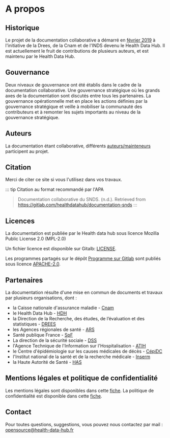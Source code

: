 # A propos
<!-- SPDX-License-Identifier: MPL-2.0 -->

## Historique
Le projet de la documentation collaborative a démarré en [février 2019](https://gitlab.com/healthdatahub/formation/documentation-snds/-/commit/5c7086aa52624c3a1c59234064f78d3a82a4b03a) à l'initiative de la Drees, de la Cnam et de l'INDS devenu le Health Data Hub.
Il est actuellement le fruit de contributions de plusieurs auteurs, et est maintenu par le Health Data Hub.

## Gouvernance
Deux niveaux de gouvernance ont été établis dans le cadre de la documentation collaborative. Une gouvernance stratégique où les grands axes de la documentation sont discutés entre tous les partenaires. La gouvernance opérationnelle met en place les actions définies par la gouvernance stratégique et veille à mobiliser la communauté des contributeurs et à remonter les sujets importants au niveau de la gouvernance stratégique.

## Auteurs
La documentation étant collaborative, différents [auteurs/mainteneurs](https://gitlab.com/healthdatahub/documentation-snds/-/graphs/master) participent au projet. 

## Citation
Merci de citer ce site si vous l'utilisez dans vos travaux.

::: tip Citation au format recommandé par l'APA
> Documentation collaborative du SNDS. (n.d.). Retrieved from https://gitlab.com/healthdatahub/documentation-snds 
:::
## Licences
La documentation est publiée par le Health data hub sous licence Mozilla Public License 2.0 (MPL-2.0)

Un fichier licence est disponible sur Gitalb:  [LICENSE](https://gitlab.com/healthdatahub/documentation-snds/blob/master/LICENSE).

Les programmes partagés sur le dépôt [Programme sur Gitlab](https://gitlab.com/healthdatahub/programmes-snds) sont publiés sous licence [APACHE-2.0](https://www.apache.org/licenses/LICENSE-2.0).

## Partenaires
La documentation résulte d'une mise en commun de documents et travaux par plusieurs organisations, dont :
- la Caisse nationale d'assurance maladie - [Cnam](https://www.ameli.fr/)
- le Health Data Hub - [HDH](https://www.health-data-hub.fr)
- la Direction de la Recherche, des études, de l’évaluation et des statistiques - 
[DREES](https://drees.solidarites-sante.gouv.fr/etudes-et-statistiques/la-drees/)
- les Agences régionales de santé - [ARS](https://www.ars.sante.fr/)
- Santé publique France - [SpF](https://www.santepubliquefrance.fr/)
- La direction de la sécurité sociale - [DSS](https://www.securite-sociale.fr/)
- l'Agence Technique de l'Information sur l'Hospitalisation - [ATIH](https://www.atih.sante.fr/)
- le Centre d'épidémiologie sur les causes médicales de décès - [CépiDC](https://www.cepidc.inserm.fr/)
- l'Institut national de la santé et de la recherche médicale - [Inserm](https://www.inserm.fr/)
- la Haute Autorité de Santé - [HAS](https://www.has-sante.fr/)


## Mentions légales et politique de confidentialité
Les mentions légales sont disponibles dans cette [fiche](mentions_legales.md).
La politique de confidentialité est disponible dans cette [fiche](politique_de_confidentialite.md).

## Contact
Pour toutes questions, suggestions, vous pouvez nous contactez par mail : <opensource@health-data-hub.fr>
